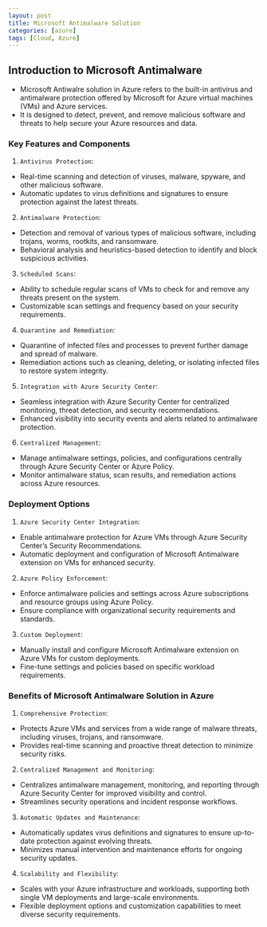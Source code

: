 ```yaml
---
layout: post
title: Microsoft Antimalware Solution
categories: [azure]
tags: [Cloud, Azure]
---
```


## Introduction to Microsoft Antimalware 
- Microsoft Antiwalre solution in Azure refers to the built-in antivirus and antimalware protection offered by Microsoft for Azure virtual machines (VMs) and Azure services. 
- It is designed to detect, prevent, and remove malicious software and threats to help secure your Azure resources and data. 

### Key Features and Components
1. `Antivirus Protection`:
- Real-time scanning and detection of viruses, malware, spyware, and other malicious software.
- Automatic updates to virus definitions and signatures to ensure protection against the latest threats.

2. `Antimalware Protection`:
- Detection and removal of various types of malicious software, including trojans, worms, rootkits, and ransomware.
- Behavioral analysis and heuristics-based detection to identify and block suspicious activities.

3. `Scheduled Scans`:
- Ability to schedule regular scans of VMs to check for and remove any threats present on the system.
- Customizable scan settings and frequency based on your security requirements.

4. `Quarantine and Remediation`:
- Quarantine of infected files and processes to prevent further damage and spread of malware.
- Remediation actions such as cleaning, deleting, or isolating infected files to restore system integrity.

5. `Integration with Azure Security Center`:
- Seamless integration with Azure Security Center for centralized monitoring, threat detection, and security recommendations.
- Enhanced visibility into security events and alerts related to antimalware protection.

6. `Centralized Management`:
- Manage antimalware settings, policies, and configurations centrally through Azure Security Center or Azure Policy.
- Monitor antimalware status, scan results, and remediation actions across Azure resources.


### Deployment Options
1. `Azure Security Center Integration`:
- Enable antimalware protection for Azure VMs through Azure Security Center’s Security Recommendations.
- Automatic deployment and configuration of Microsoft Antimalware extension on VMs for enhanced security.

2. `Azure Policy Enforcement`:
- Enforce antimalware policies and settings across Azure subscriptions and resource groups using Azure Policy.
- Ensure compliance with organizational security requirements and standards.

3. `Custom Deployment`:
- Manually install and configure Microsoft Antimalware extension on Azure VMs for custom deployments.
- Fine-tune settings and policies based on specific workload requirements.

### Benefits of Microsoft Antimalware Solution in Azure
1. `Comprehensive Protection`:
- Protects Azure VMs and services from a wide range of malware threats, including viruses, trojans, and ransomware.
- Provides real-time scanning and proactive threat detection to minimize security risks.

2. `Centralized Management and Monitoring`:
- Centralizes antimalware management, monitoring, and reporting through Azure Security Center for improved visibility and control.
- Streamlines security operations and incident response workflows.

3. `Automatic Updates and Maintenance`:
- Automatically updates virus definitions and signatures to ensure up-to-date protection against evolving threats.
- Minimizes manual intervention and maintenance efforts for ongoing security updates.

4. `Scalability and Flexibility`:
- Scales with your Azure infrastructure and workloads, supporting both single VM deployments and large-scale environments.
- Flexible deployment options and customization capabilities to meet diverse security requirements.

